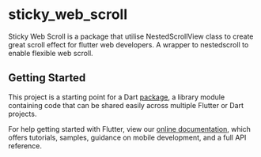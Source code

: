 # sticky_web_scroll

Sticky Web Scroll is a package that utilise NestedScrollView class to create great scroll effect for flutter web developers.
A wrapper to nestedscroll to enable flexible web scroll.

## Getting Started

This project is a starting point for a Dart
[package](https://flutter.dev/developing-packages/),
a library module containing code that can be shared easily across
multiple Flutter or Dart projects.

For help getting started with Flutter, view our 
[online documentation](https://flutter.dev/docs), which offers tutorials, 
samples, guidance on mobile development, and a full API reference.
